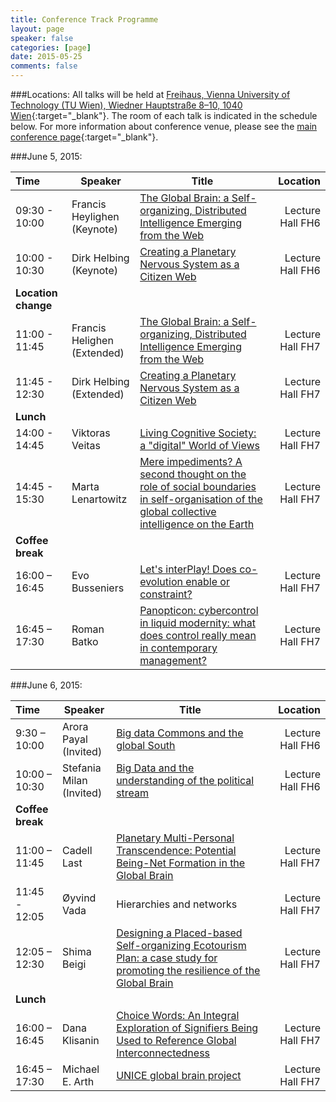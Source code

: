 ```yaml
---
title: Conference Track Programme
layout: page
speaker: false
categories: [page]
date: 2015-05-25
comments: false
---
```


###Locations:
All talks will be held at [Freihaus, Vienna University of Technology (TU Wien), Wiedner Hauptstraße 8–10, 1040 Wien](https://www.google.be/maps/place/Wiedner+Hauptstra%C3%9Fe+8-10,+Vienna+University+of+Technology,+1040+Wien,+Austria/@48.1987104,16.3675761,17z/data=!3m1!4b1!4m2!3m1!1s0x476d07830d15fc5d:0x84d23ef9c23ca958?hl=en){:target="_blank"}. The room of each talk is indicated in the schedule below. For more information about conference venue, please see the  [main conference page](http://summit.is4is.org/?p=405){:target="_blank"}.

###June 5, 2015:

|Time|Speaker|Title|Location|
|:---|---|---|---:|
|09:30 - 10:00|Francis Heylighen <br/>(Keynote)|<a href="{{site.baseurl}}/speakers/francis/">The Global Brain: a Self-organizing, Distributed Intelligence Emerging from the Web</a>|Lecture Hall FH6|
|10:00 - 10:30|Dirk Helbing <br/>(Keynote)|<a href="{{site.baseurl}}/speakers/dirk/">Creating a Planetary Nervous System as a Citizen Web</a>|Lecture Hall FH6|
|<strong>Location change</strong>|
|11:00 - 11:45|Francis Helighen <br/>(Extended)|<a href="{{site.baseurl}}/speakers/francis/">The Global Brain: a Self-organizing, Distributed Intelligence Emerging from the Web</a>|Lecture Hall FH7|
|11:45 - 12:30|Dirk Helbing <br/>(Extended)|<a href="{{site.baseurl}}/speakers/dirk/">Creating a Planetary Nervous System as a Citizen Web</a>|Lecture Hall FH7|
|<strong>Lunch</strong>|
|14:00 - 14:45|Viktoras Veitas|<a href="{{site.baseurl}}/speakers/vveitas/">Living Cognitive Society: a "digital" World of Views</a>|Lecture Hall FH7|
|14:45 - 15:30 |Marta Lenartowitz |<a href="{{site.baseurl}}/speakers/lenartowicz/">Mere impediments? A second thought on the role of social boundaries in self-organisation of the global collective intelligence on the Earth</a>|Lecture Hall FH7|
|<strong>Coffee break</strong>|
|16:00 – 16:45 |Evo Busseniers |<a href="{{site.baseurl}}/speakers/evo/">Let's interPlay! Does co-evolution enable or constraint?</a>|Lecture Hall FH7|
|16:45 – 17:30 |Roman Batko |<a href="{{site.baseurl}}/speakers/roman/">Panopticon: cybercontrol in liquid modernity: what does control really mean in contemporary management? </a>|Lecture Hall FH7|

###June 6, 2015:

|Time|Speaker|Title|Location|
|:---|---|---|---:|
|9:30 – 10:00 |Arora Payal <br/>(Invited) |<a href="{{site.baseurl}}/speakers/arora/">Big data Commons and the global South</a> |Lecture Hall FH6|
|10:00 – 10:30|Stefania Milan <br/>(Invited)|<a href="{{site.baseurl}}/speakers/milan/">Big Data and the understanding of the political stream</a>|Lecture Hall FH6|
|<strong>Coffee break</strong>|
|11:00 – 11:45|Cadell Last|<a href="{{site.baseurl}}/speakers/last/">Planetary Multi-Personal Transcendence: Potential Being-Net Formation in the Global Brain</a>|Lecture Hall FH7|
|11:45 - 12:05|Øyvind Vada|Hierarchies and networks|Lecture Hall FH7|
|12:05 – 12:30|Shima Beigi|<a href="{{site.baseurl}}/speakers/beigi/">Designing a Placed-based Self-organizing Ecotourism Plan: a case study for promoting the resilience of the Global Brain</a>|Lecture Hall FH7|
|<strong>Lunch</strong>|
|16:00 – 16:45|Dana Klisanin|<a href="{{site.baseurl}}/speakers/danaklisanin/">Choice Words: An Integral Exploration of Signifiers Being Used to Reference Global Interconnectedness</a>|Lecture Hall FH7|
|16:45 – 17:30|Michael E. Arth|<a href="{{site.baseurl}}/speakers/arth/">UNICE global brain project</a>|Lecture Hall FH7|

